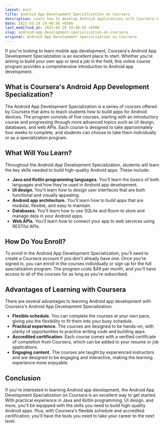 ```yaml
---
layout: post
title: Android App Development Specialization on Coursera
description: Learn how to develop Android applications with Coursera's Android App Development Specialization course. Gain practical experience with Java and Kotlin programming languages, UI design, and more.
date: 2023-03-29 19:48:56 +0300
last_modified_at: 2023-03-29 19:48:56 +0300
slug: android-app-development-specialization-on-coursera
original: Android App Development Specialization on Coursera
---
```

If you're looking to learn mobile app development, Coursera's Android App Development Specialization is an excellent place to start. Whether you're aiming to build your own app or land a job in the field, this online course program provides a comprehensive introduction to Android app development.

## What is Coursera's Android App Development Specialization?

The Android App Development Specialization is a series of courses offered by Coursera that aims to teach students how to build apps for Android devices. The program consists of five courses, starting with an introductory course and progressing through more advanced topics such as UI design, databases, and web APIs. Each course is designed to take approximately four weeks to complete, and students can choose to take them individually or as a specialization program.

## What Will You Learn?

Throughout the Android App Development Specialization, students will learn the key skills needed to build high-quality Android apps. These include:

- **Java and Kotlin programming languages.** You'll learn the basics of both languages and how they're used in Android app development.
- **UI design.** You'll learn how to design user interfaces that are both functional and visually appealing.
- **Android app architecture.** You'll learn how to build apps that are modular, flexible, and easy to maintain.
- **Databases.** You'll learn how to use SQLite and Room to store and manage data in your Android apps.
- **Web APIs.** You'll learn how to connect your app to web services using RESTful APIs.

## How Do You Enroll?

To enroll in the Android App Development Specialization, you'll need to create a Coursera account if you don't already have one. Once you're signed in, you can enroll in the courses individually or sign up for the full specialization program. The program costs $49 per month, and you'll have access to all of the courses for as long as you're subscribed.

## Advantages of Learning with Coursera

There are several advantages to learning Android app development with Coursera's Android App Development Specialization:

- **Flexible schedule.** You can complete the courses at your own pace, giving you the flexibility to fit them into your busy schedule.
- **Practical experience.** The courses are designed to be hands-on, with plenty of opportunities to practice writing code and building apps.
- **Accredited certification.** Each course comes with a verified certificate of completion from Coursera, which can be added to your resume or job applications.
- **Engaging content.** The courses are taught by experienced instructors and are designed to be engaging and interactive, making the learning experience more enjoyable.

## Conclusion

If you're interested in learning Android app development, the Android App Development Specialization on Coursera is an excellent way to get started. With practical experience in Java and Kotlin programming, UI design, and more, you'll be equipped with the skills you need to build high-quality Android apps. Plus, with Coursera's flexible schedule and accredited certification, you'll have the tools you need to take your career to the next level.
